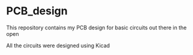 # PCB_design

This repository contains my PCB design for basic circuits out there in the open

All the circuits were designed using Kicad
